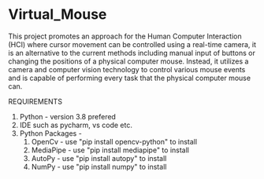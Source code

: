 # Virtual_Mouse
This project promotes an approach for the Human Computer Interaction (HCI) where cursor
movement can be controlled using a real-time camera, it is an alternative to the current methods
including manual input of buttons or changing the positions of a physical computer mouse. Instead,
it utilizes a camera and computer vision technology to control various mouse events and is capable
of performing every task that the physical computer mouse can.

REQUIREMENTS
1. Python - version 3.8 prefered
2. IDE such as pycharm, vs code etc.
3. Python Packages -
   1. OpenCv - use "pip install opencv-python" to install
   2. MediaPipe - use "pip install mediapipe" to install
   3. AutoPy - use "pip install autopy" to install
   4. NumPy - use "pip install numpy" to install

